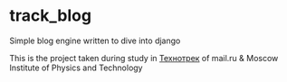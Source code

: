 # track_blog
Simple blog engine written to dive into django

This is the project taken during study in [Технотрек](track.mail.ru) of mail.ru & Moscow Institute of Physics and Technology
